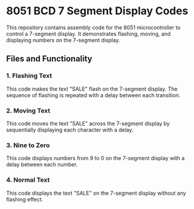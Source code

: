 # 8051 BCD 7 Segment Display Codes

This repository contains assembly code for the 8051 microcontroller to control a 7-segment display. It demonstrates flashing, moving, and displaying numbers on the 7-segment display.

## Files and Functionality

### 1. **Flashing Text**
   This code makes the text "SALE" flash on the 7-segment display. The sequence of flashing is repeated with a delay between each transition.

### 2. **Moving Text**
   This code moves the text "SALE" across the 7-segment display by sequentially displaying each character with a delay.

### 3. **Nine to Zero**
   This code displays numbers from 9 to 0 on the 7-segment display with a delay between each number.

### 4. **Normal Text**
   This code displays the text "SALE" on the 7-segment display without any flashing effect.

